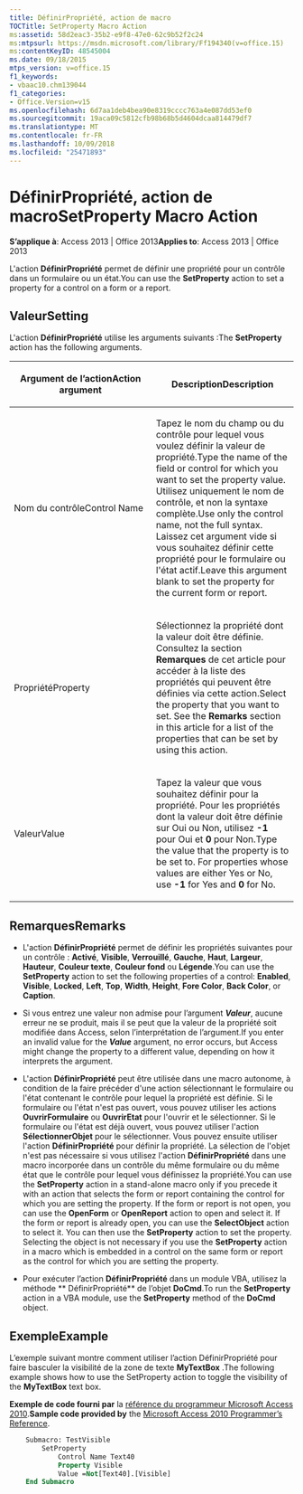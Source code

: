 ```yaml
---
title: DéfinirPropriété, action de macro
TOCTitle: SetProperty Macro Action
ms:assetid: 58d2eac3-35b2-e9f8-47e0-62c9b52f2c24
ms:mtpsurl: https://msdn.microsoft.com/library/Ff194340(v=office.15)
ms:contentKeyID: 48545004
ms.date: 09/18/2015
mtps_version: v=office.15
f1_keywords:
- vbaac10.chm139044
f1_categories:
- Office.Version=v15
ms.openlocfilehash: 6d7aa1deb4bea90e8319cccc763a4e087dd53ef0
ms.sourcegitcommit: 19aca09c5812cfb98b68b5d4604dcaa814479df7
ms.translationtype: MT
ms.contentlocale: fr-FR
ms.lasthandoff: 10/09/2018
ms.locfileid: "25471893"
---
```

# <a name="setproperty-macro-action"></a><span data-ttu-id="de952-102">DéfinirPropriété, action de macro</span><span class="sxs-lookup"><span data-stu-id="de952-102">SetProperty Macro Action</span></span>

<span data-ttu-id="de952-103">**S’applique à**: Access 2013 | Office 2013</span><span class="sxs-lookup"><span data-stu-id="de952-103">**Applies to**: Access 2013 | Office 2013</span></span>

<span data-ttu-id="de952-104">L'action **DéfinirPropriété** permet de définir une propriété pour un contrôle dans un formulaire ou un état.</span><span class="sxs-lookup"><span data-stu-id="de952-104">You can use the **SetProperty** action to set a property for a control on a form or a report.</span></span>

## <a name="setting"></a><span data-ttu-id="de952-105">Valeur</span><span class="sxs-lookup"><span data-stu-id="de952-105">Setting</span></span>

<span data-ttu-id="de952-106">L'action **DéfinirPropriété** utilise les arguments suivants :</span><span class="sxs-lookup"><span data-stu-id="de952-106">The **SetProperty** action has the following arguments.</span></span>

<table>
<colgroup>
<col style="width: 50%" />
<col style="width: 50%" />
</colgroup>
<thead>
<tr class="header">
<th><p><span data-ttu-id="de952-107">Argument de l’action</span><span class="sxs-lookup"><span data-stu-id="de952-107">Action argument</span></span></p></th>
<th><p><span data-ttu-id="de952-108">Description</span><span class="sxs-lookup"><span data-stu-id="de952-108">Description</span></span></p></th>
</tr>
</thead>
<tbody>
<tr class="odd">
<td><p><span data-ttu-id="de952-109">Nom du contrôle</span><span class="sxs-lookup"><span data-stu-id="de952-109">Control Name</span></span></p></td>
<td><p><span data-ttu-id="de952-110">Tapez le nom du champ ou du contrôle pour lequel vous voulez définir la valeur de propriété.</span><span class="sxs-lookup"><span data-stu-id="de952-110">Type the name of the field or control for which you want to set the property value.</span></span> <span data-ttu-id="de952-111">Utilisez uniquement le nom de contrôle, et non la syntaxe complète.</span><span class="sxs-lookup"><span data-stu-id="de952-111">Use only the control name, not the full syntax.</span></span> <span data-ttu-id="de952-112">Laissez cet argument vide si vous souhaitez définir cette propriété pour le formulaire ou l'état actif.</span><span class="sxs-lookup"><span data-stu-id="de952-112">Leave this argument blank to set the property for the current form or report.</span></span></p></td>
</tr>
<tr class="even">
<td><p><span data-ttu-id="de952-113">Propriété</span><span class="sxs-lookup"><span data-stu-id="de952-113">Property</span></span></p></td>
<td><p><span data-ttu-id="de952-p102">Sélectionnez la propriété dont la valeur doit être définie. Consultez la section <strong>Remarques</strong> de cet article pour accéder à la liste des propriétés qui peuvent être définies via cette action.</span><span class="sxs-lookup"><span data-stu-id="de952-p102">Select the property that you want to set. See the <strong>Remarks</strong> section in this article for a list of the properties that can be set by using this action.</span></span></p></td>
</tr>
<tr class="odd">
<td><p><span data-ttu-id="de952-116">Valeur</span><span class="sxs-lookup"><span data-stu-id="de952-116">Value</span></span></p></td>
<td><p><span data-ttu-id="de952-p103">Tapez la valeur que vous souhaitez définir pour la propriété. Pour les propriétés dont la valeur doit être définie sur Oui ou Non, utilisez <strong>-1</strong> pour Oui et <strong>0</strong> pour Non.</span><span class="sxs-lookup"><span data-stu-id="de952-p103">Type the value that the property is to be set to. For properties whose values are either Yes or No, use <strong>-1</strong> for Yes and <strong>0</strong> for No.</span></span></p></td>
</tr>
</tbody>
</table>


## <a name="remarks"></a><span data-ttu-id="de952-119">Remarques</span><span class="sxs-lookup"><span data-stu-id="de952-119">Remarks</span></span>

- <span data-ttu-id="de952-120">L'action **DéfinirPropriété** permet de définir les propriétés suivantes pour un contrôle : **Activé**, **Visible**, **Verrouillé**, **Gauche**, **Haut**, **Largeur**, **Hauteur**, **Couleur texte**, **Couleur fond** ou **Légende**.</span><span class="sxs-lookup"><span data-stu-id="de952-120">You can use the **SetProperty** action to set the following properties of a control: **Enabled**, **Visible**, **Locked**, **Left**, **Top**, **Width**, **Height**, **Fore Color**, **Back Color**, or **Caption**.</span></span>

- <span data-ttu-id="de952-121">Si vous entrez une valeur non admise pour l’argument ***Valeur***, aucune erreur ne se produit, mais il se peut que la valeur de la propriété soit modifiée dans Access, selon l’interprétation de l’argument.</span><span class="sxs-lookup"><span data-stu-id="de952-121">If you enter an invalid value for the ***Value*** argument, no error occurs, but Access might change the property to a different value, depending on how it interprets the argument.</span></span>

- <span data-ttu-id="de952-p104">L'action **DéfinirPropriété** peut être utilisée dans une macro autonome, à condition de la faire précéder d'une action sélectionnant le formulaire ou l'état contenant le contrôle pour lequel la propriété est définie. Si le formulaire ou l'état n'est pas ouvert, vous pouvez utiliser les actions **OuvrirFormulaire** ou **OuvrirEtat** pour l'ouvrir et le sélectionner. Si le formulaire ou l'état est déjà ouvert, vous pouvez utiliser l'action **SélectionnerObjet** pour le sélectionner. Vous pouvez ensuite utiliser l'action **DéfinirPropriété** pour définir la propriété. La sélection de l'objet n'est pas nécessaire si vous utilisez l'action **DéfinirPropriété** dans une macro incorporée dans un contrôle du même formulaire ou du même état que le contrôle pour lequel vous définissez la propriété.</span><span class="sxs-lookup"><span data-stu-id="de952-p104">You can use the **SetProperty** action in a stand-alone macro only if you precede it with an action that selects the form or report containing the control for which you are setting the property. If the form or report is not open, you can use the **OpenForm** or **OpenReport** action to open and select it. If the form or report is already open, you can use the **SelectObject** action to select it. You can then use the **SetProperty** action to set the property. Selecting the object is not necessary if you use the **SetProperty** action in a macro which is embedded in a control on the same form or report as the control for which you are setting the property.</span></span>

- <span data-ttu-id="de952-127">Pour exécuter l’action **DéfinirPropriété** dans un module VBA, utilisez la méthode \*\* DéfinirPropriété\*\* de l’objet **DoCmd**.</span><span class="sxs-lookup"><span data-stu-id="de952-127">To run the **SetProperty** action in a VBA module, use the **SetProperty** method of the **DoCmd** object.</span></span>

## <a name="example"></a><span data-ttu-id="de952-128">Exemple</span><span class="sxs-lookup"><span data-stu-id="de952-128">Example</span></span>

<span data-ttu-id="de952-129">L’exemple suivant montre comment utiliser l’action DéfinirPropriété pour faire basculer la visibilité de la zone de texte **MyTextBox** .</span><span class="sxs-lookup"><span data-stu-id="de952-129">The following example shows how to use the SetProperty action to toggle the visibility of the **MyTextBox** text box.</span></span>

<span data-ttu-id="de952-130">**Exemple de code fourni par** la [référence du programmeur Microsoft Access 2010](https://www.amazon.com/Microsoft-Access-2010-Programmers-Reference/dp/8126528125).</span><span class="sxs-lookup"><span data-stu-id="de952-130">**Sample code provided by** the [Microsoft Access 2010 Programmer’s Reference](https://www.amazon.com/Microsoft-Access-2010-Programmers-Reference/dp/8126528125).</span></span>

```vb
    Submacro: TestVisible
        SetProperty
            Control Name Text40
            Property Visible
            Value =Not[Text40].[Visible]
    End Submacro
```
